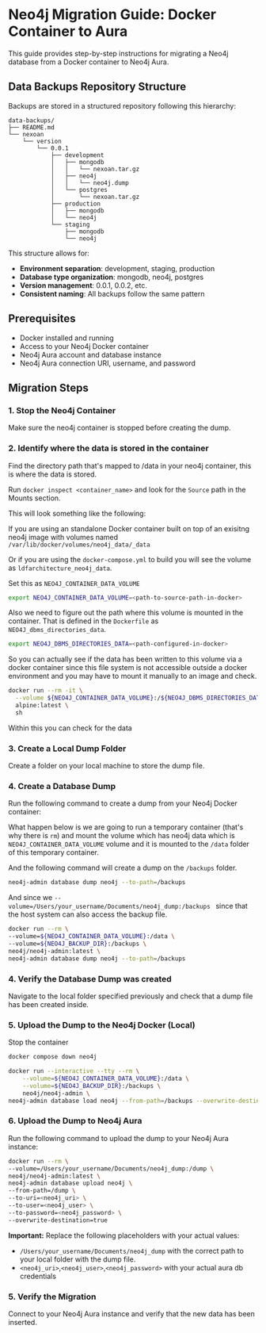 # Neo4j Migration Guide: Docker Container to Aura

This guide provides step-by-step instructions for migrating a Neo4j database from a Docker container to Neo4j Aura.

## Data Backups Repository Structure

Backups are stored in a structured repository following this hierarchy:

```
data-backups/
├── README.md
└── nexoan
    └── version
        └── 0.0.1
            ├── development
            │   ├── mongodb
            │   │   └── nexoan.tar.gz
            │   ├── neo4j
            │   │   └── neo4j.dump
            │   └── postgres
            │       └── nexoan.tar.gz
            ├── production
            │   ├── mongodb
            │   └── neo4j
            └── staging
                ├── mongodb
                └── neo4j
```

This structure allows for:
- **Environment separation**: development, staging, production
- **Database type organization**: mongodb, neo4j, postgres
- **Version management**: 0.0.1, 0.0.2, etc.
- **Consistent naming**: All backups follow the same pattern

## Prerequisites

- Docker installed and running
- Access to your Neo4j Docker container
- Neo4j Aura account and database instance
- Neo4j Aura connection URI, username, and password

## Migration Steps

### 1. Stop the Neo4j Container

Make sure the neo4j container is stopped before creating the dump.

### 2. Identify where the data is stored in the container

Find the directory path that's mapped to /data in your neo4j container, this is where the data is stored. 

Run `docker inspect <container_name>` and look for the `Source` path in the Mounts section.

This will look something like the following: 

If you are using an standalone Docker container built on top of an exisitng neo4j image with volumes named
`/var/lib/docker/volumes/neo4j_data/_data`

Or if you are using the `docker-compose.yml` to build you will see the volume as `ldfarchitecture_neo4j_data`.

Set this as `NEO4J_CONTAINER_DATA_VOLUME`

```bash
export NEO4J_CONTAINER_DATA_VOLUME=<path-to-source-path-in-docker>
```

Also we need to figure out the path where this volume is mounted in the container.
That is defined in the `Dockerfile` as `NEO4J_dbms_directories_data`.

```bash
export NEO4J_DBMS_DIRECTORIES_DATA=<path-configured-in-docker>
```

So you can actually see if the data has been written to this volume via a docker container since this file system is not accessible outside a docker environment and you may have to mount it manually to an image and check.

```bash
docker run --rm -it \
  --volume ${NEO4J_CONTAINER_DATA_VOLUME}:/${NEO4J_DBMS_DIRECTORIES_DATA} \
  alpine:latest \
  sh
```

Within this you can check for the data

### 3. Create a Local Dump Folder

Create a folder on your local machine to store the dump file.

### 4. Create a Database Dump

Run the following command to create a dump from your Neo4j Docker container:  

What happen below is we are going to run a temporary container (that's why there is `rm`)
and mount the volume which has neo4j data which is `NEO4J_CONTAINER_DATA_VOLUME` volume and it
is mounted to the `/data` folder of this temporary container.

And the following command will create a dump on the `/backups` folder. 

```bash
neo4j-admin database dump neo4j --to-path=/backups
```

And since we `--volume=/Users/your_username/Documents/neo4j_dump:/backups ` since that the 
host system can also access the backup file.

```bash
docker run --rm \
--volume=${NEO4J_CONTAINER_DATA_VOLUME}:/data \
--volume=${NEO4J_BACKUP_DIR}:/backups \
neo4j/neo4j-admin:latest \
neo4j-admin database dump neo4j --to-path=/backups
```

### 4. Verify the Database Dump was created

Navigate to the local folder specified previously and check that a dump file has been created inside.

### 5. Upload the Dump to the Neo4j Docker (Local)

Stop the container

```bash
docker compose down neo4j
```

```bash
docker run --interactive --tty --rm \
    --volume=${NEO4J_CONTAINER_DATA_VOLUME}:/data \
    --volume=${NEO4J_BACKUP_DIR}:/backups \
    neo4j/neo4j-admin \
neo4j-admin database load neo4j --from-path=/backups --overwrite-destination=true
```

### 6. Upload the Dump to Neo4j Aura

Run the following command to upload the dump to your Neo4j Aura instance:

```bash
docker run --rm \
--volume=/Users/your_username/Documents/neo4j_dump:/dump \
neo4j/neo4j-admin:latest \
neo4j-admin database upload neo4j \
--from-path=/dump \
--to-uri=<neo4j_uri> \
--to-user=<neo4j_user> \
--to-password=<neo4j_password> \
--overwrite-destination=true
```

**Important:** Replace the following placeholders with your actual values:
- `/Users/your_username/Documents/neo4j_dump` with the correct path to your local folder with the dump file.
- `<neo4j_uri>`,`<neo4j_user>`,`<neo4j_password>` with your actual aura db credentials

### 5. Verify the Migration

Connect to your Neo4j Aura instance and verify that the new data has been inserted.

